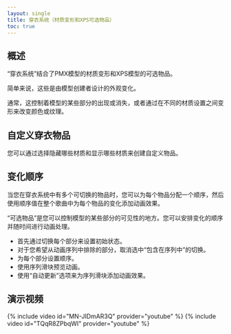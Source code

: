 ```yaml
---
layout: single
title: 穿衣系统（材质变形和XPS可选物品）
toc: true
---
```


## 概述
“穿衣系统”结合了PMX模型的材质变形和XPS模型的可选物品。

简单来说，这些是由模型创建者设计的外观变化。

通常，这控制着模型的某些部分的出现或消失，或者通过在不同的材质设置之间变形来改变颜色或纹理。

## 自定义穿衣物品
您可以通过选择隐藏哪些材质和显示哪些材质来创建自定义物品。

## 变化顺序
当您在穿衣系统中有多个可切换的物品时，您可以为每个物品分配一个顺序，然后使用顺序值在整个歌曲中为每个物品的变化添加动画效果。

“可选物品”是您可以控制模型的某些部分的可见性的地方。您可以安排变化的顺序并随时间进行动画处理。

* 首先通过切换每个部分来设置初始状态。
* 对于您希望从动画序列中排除的部分，取消选中“包含在序列中”的切换。
* 为每个部分设置顺序。
* 使用序列滑块预览动画。
* 使用“自动更新”选项来为序列滑块添加动画效果。

## 演示视频
{% include video id="MN-JIDmAR3Q" provider="youtube" %}
{% include video id="TQqR8ZPbqWI" provider="youtube" %}
